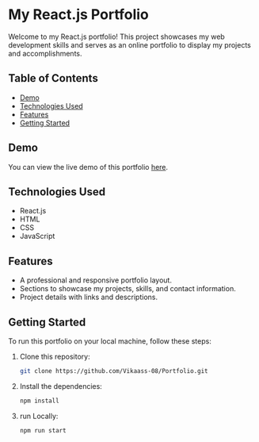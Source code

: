 # My React.js Portfolio

Welcome to my React.js portfolio! This project showcases my web development skills and serves as an online portfolio to display my projects and accomplishments.

## Table of Contents

- [Demo](#demo)
- [Technologies Used](#technologies-used)
- [Features](#features)
- [Getting Started](#getting-started)

## Demo

You can view the live demo of this portfolio [here](https://vpcreation.netlify.app/).

## Technologies Used

- React.js
- HTML
- CSS
- JavaScript

## Features

- A professional and responsive portfolio layout.
- Sections to showcase my projects, skills, and contact information.
- Project details with links and descriptions.

## Getting Started

To run this portfolio on your local machine, follow these steps:

1. Clone this repository:

   ```bash
   git clone https://github.com/Vikaass-08/Portfolio.git
   ```
   
2. Install the dependencies:

   ```bash
   npm install
   ```
   
3. run Locally:

   ```bash
   npm run start
   ```

